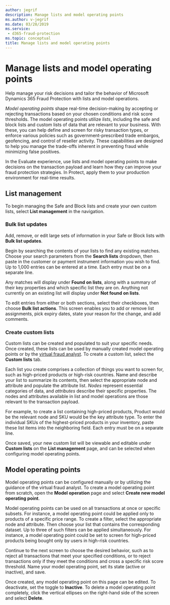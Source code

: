 ```yaml
---
author: jegrif
description: Manage lists and model operating points  
ms.author: v-jegrif
ms.date: 03/28/2019
ms.service:
 - d365-fraud-protection
ms.topic: conceptual
title: Manage lists and model operating points  
---
```



# Manage lists and model operating points  

Help manage your risk decisions and tailor the behavior of Microsoft Dynamics 365 Fraud Protection with lists and model operations. 

*Model operating points* shape real-time decision-making by accepting or rejecting transactions based on your chosen conditions and risk score thresholds. The model operating points utilize *lists*, including the safe and block lists and custom lists of data that are relevant to your business. With these, you can help define and screen for risky transaction types, or enforce various policies such as government-prescribed trade embargos, geofencing, and control of reseller activity. These capabilities are designed to help you manage the trade-offs inherent in preventing fraud while minimizing false positives. 

In the Evaluate experience, use lists and model operating points to make decisions on the transaction payload and learn how they can improve your fraud protection strategies. In Protect, apply them to your production environment for real-time results. 

## List management
To begin managing the Safe and Block lists and create your own custom lists, select **List management** in the navigation. 

### Bulk list updates 
Add, remove, or edit large sets of information in your Safe or Block lists with **Bulk list updates**.  

Begin by searching the contents of your lists to find any existing matches. Choose your search parameters from the **Search lists** dropdown, then paste in the customer or payment instrument information you wish to find. Up to 1,000 entries can be entered at a time. Each entry must be on a separate line. 

Any matches will display under **Found on lists**, along with a summary of their key properties and which specific list they are on. Anything not currently on an existing list will display under **Not found on lists**.  

To edit entries from either or both sections, select their checkboxes, then choose **Bulk list actions**. This screen enables you to add or remove list assignments, pick expiry dates, state your reason for the change, and add comments. 

### Create custom lists 
Custom lists can be created and populated to suit your specific needs. Once created, these lists can be used by manually created model operating points or by the [virtual fraud analyst](virtual-fraud-analyst.md). To create a custom list, select the **Custom lists** tab. 

Each list you create comprises a collection of things you want to screen for, such as high-priced products or high-risk countries. Name and describe your list to summarize its contents, then select the appropriate node and attribute and populate the attribute list. *Nodes* represent essential categories of data, and *attributes* describe their specific properties. The nodes and attributes available in list and model operations are those relevant to the transaction payload.

For example, to create a list containing high-priced products, Product would be the relevant node and SKU would be the key attribute type. To enter the individual SKUs of the highest-priced products in your inventory, paste these list items into the neighboring field. Each entry must be on a separate line.

Once saved, your new custom list will be viewable and editable under **Custom lists** on the **List management** page, and can be selected when configuring model operating points. 

## Model operating points

Model operating points can be configured manually or by utilizing the guidance of the virtual fraud analyst. To create a model operating point from scratch, open the **Model operation** page and select **Create new model operating point**.

Model operating points can be used on all transactions at once or specific subsets. For instance, a model operating point could be applied only to products of a specific price range. To create a filter, select the appropriate node and attribute. Then choose your list that contains the corresponding dataset. Up to three of such filters can be applied simultaneously. For instance, a model operating point could be set to screen for high-priced products being bought only by users in high-risk countries.

Continue to the next screen to choose the desired behavior, such as to reject all transactions that meet your specified conditions, or to reject transactions only if they meet the conditions and cross a specific risk score threshold. Name your model operating point, set its state (active or inactive), and save.

Once created, any model operating point on this page can be edited. To deactivate, set the toggle to **Inactive**. To delete a model operating point completely, click the vertical ellipses on the right-hand side of the screen and select **Delete**. 
